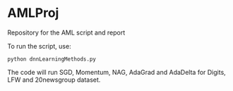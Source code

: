 # AMLProj
Repository for the AML script and report


To run the script, use: 

```
python dnnLearningMethods.py
```

The code will run SGD, Momentum, NAG, AdaGrad and AdaDelta for Digits, LFW  and 20newsgroup dataset. 